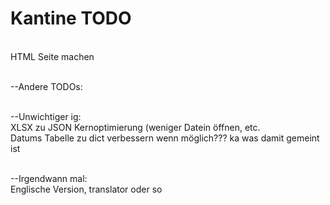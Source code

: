 # Kantine TODO

<br>HTML Seite machen

<br>--Andere TODOs:

<br>--Unwichtiger ig:
<br>XLSX zu JSON Kernoptimierung (weniger Datein öffnen, etc.
<br>Datums Tabelle zu dict verbessern wenn möglich??? ka was damit gemeint ist

<br>--Irgendwann mal:
<br>Englische Version, translator oder so
